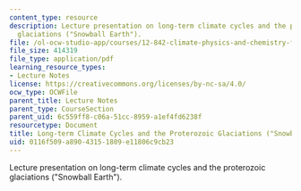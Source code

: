```yaml
---
content_type: resource
description: Lecture presentation on long-term climate cycles and the proterozoic
  glaciations ("Snowball Earth").
file: /ol-ocw-studio-app/courses/12-842-climate-physics-and-chemistry-fall-2008/0116f509a89043151809e11806c9cb23_part1_lec5.pdf
file_size: 414319
file_type: application/pdf
learning_resource_types:
- Lecture Notes
license: https://creativecommons.org/licenses/by-nc-sa/4.0/
ocw_type: OCWFile
parent_title: Lecture Notes
parent_type: CourseSection
parent_uid: 6c559ff8-c06a-51cc-8959-a1ef4fd6238f
resourcetype: Document
title: Long-term Climate Cycles and the Proterozoic Glaciations ("Snowball Earth")
uid: 0116f509-a890-4315-1809-e11806c9cb23
---
```

Lecture presentation on long-term climate cycles and the proterozoic glaciations ("Snowball Earth").